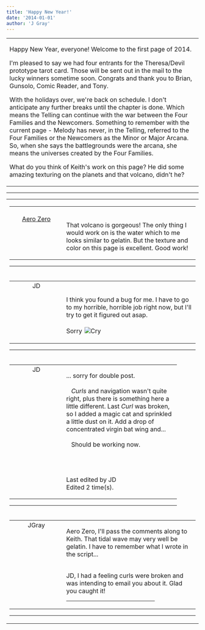 ```yaml
---
title: 'Happy New Year!'
date: '2014-01-01'
author: 'J Gray'
---
```


<div>
<!-- Main content here -->
<table border="0" class="post"><tbody><tr><td>
   
   <div class="post_body">
       <p>Happy New Year, everyone! Welcome to the first page of 2014.</p><p>I'm pleased to say we had four entrants for the Theresa/Devil prototype tarot card. Those will be sent out in the mail to the lucky winners sometime soon. Congrats and thank you to Brian, Gunsolo, Comic Reader, and Tony. </p><p>With the holidays over, we're back on schedule. I don't anticipate any further breaks until the chapter is done. Which means the Telling can continue with the war between the Four Families and the Newcomers. Something to remember with the current page - Melody has never, in the Telling, referred to the Four Families or the Newcomers as the Minor or Major Arcana. So, when she says the battlegrounds were the arcana, she means the universes created by the Four Families.</p><p>What do you think of Keith's work on this page? He did some amazing texturing on the planets and that volcano, didn't he?</p>
   </div>
   </td></tr>
   </tbody></table><hr><table style="width:100%; border:0;" class="comment_table"><tbody><tr><td width="100%"><a name=""> </a><div style="width:100%;" class="comment"><table border="0" width="100%"><tbody><tr><td align="center" valign="top" width="125">
<span class="comment_title"><center><br><a href="https://kyria.smackjeeves.com" target="_blank">Aero Zero</a><br></center><a name="1177">&nbsp;</a></span><br>
<center><img src="https://www.gravatar.com/avatar.php?gravatar_id=b64e8f17cb738b86760958868df62b18&amp;default=http%3A%2F%2Fmysteriesofthearcana.com%2Ftemplates%2Fmain%2Fimages%2Favatar.gif&amp;size=80&amp;rating=g" border="0" alt=""></center>
</td>
<td valign="top">


<p class="comment_text"> </p><p class="comment_text"><br> That volcano is gorgeous! The only thing I would work on is the water which to me looks similar to gelatin. But the texture and color on this page is excellent. Good work!<br></p>
 

</td></tr></tbody></table>
<hr></div></td></tr><tr><td width="100%"><a name=""> </a><div style="width:100%;" class="comment"><table border="0" width="100%"><tbody><tr><td align="center" valign="top" width="125">
<span class="comment_title"><center>JD<br></center><a name="1178">&nbsp;</a></span><br>
<center><img src="https://www.gravatar.com/avatar.php?gravatar_id=ca086ab32c3326c1cca9697fd6eb1aec&amp;default=http%3A%2F%2Fmysteriesofthearcana.com%2Ftemplates%2Fmain%2Fimages%2Favatar.gif&amp;size=80&amp;rating=g" border="0" alt=""></center>
</td>
<td valign="top">


<p class="comment_text"> </p><p class="comment_text"><br> I think you found a bug for me. I have to go to my horrible, horrible job right now, but I'll try to get it figured out asap.<br><br>Sorry <img alt=" Cry " src="/smilies/sad5.gif" border="0" hspace="2" vspace="2"><br></p>
 

</td></tr></tbody></table>
<hr></div></td></tr><tr><td width="100%"><a name=""> </a><div style="width:90%;" class="comment2"><table border="0" width="100%"><tbody><tr><td align="center" valign="top" width="125">
<span class="comment_title"><center>JD<br></center><a name="1179">&nbsp;</a></span><br>
<center><img src="https://www.gravatar.com/avatar.php?gravatar_id=ca086ab32c3326c1cca9697fd6eb1aec&amp;default=http%3A%2F%2Fmysteriesofthearcana.com%2Ftemplates%2Fmain%2Fimages%2Favatar.gif&amp;size=80&amp;rating=g" border="0" alt=""></center>
</td>
<td valign="top">


<p class="comment_text"> </p><p class="comment_text">... sorry for double post.<br><br>&nbsp;&nbsp; <i>Curls</i> and navigation wasn't quite right, plus there is something here a little different. Last <i>Curl</i> was broken, so I added a magic cat and sprinkled a little dust on it. Add a drop of concentrated virgin bat wing and...<br><br>&nbsp;&nbsp; Should be working now.<br><br></p><br><p class="comment_info">Last edited by JD<br>Edited 2 time(s).</p>
 

</td></tr></tbody></table>
<hr></div></td></tr><tr><td width="100%"><a name=""> </a><div style="width:100%;" class="comment"><table border="0" width="100%"><tbody><tr><td align="center" valign="top" width="125">
<span class="comment_title"><center>JGray</center><a name="1180">&nbsp;</a></span><br>
<center><img src="https://www.gravatar.com/avatar.php?gravatar_id=3de6483cf7ef4947f33483faa590f1a0&amp;default=http%3A%2F%2Fmysteriesofthearcana.com%2Ftemplates%2Fmain%2Fimages%2Favatar.gif&amp;size=100&amp;rating=g" border="0" alt=""></center>
</td>
<td valign="top">


<p class="comment_text"> </p><p class="comment_text">Aero Zero, I'll pass the comments along to Keith. That tidal wave may very well be gelatin. I have to remember what I wrote in the script...</p><div><br></div><div>JD, I had a feeling curls were broken and was intending to email you about it. Glad you caught it!</div>
 <hr width="70%">

</td></tr></tbody></table>
<hr></div></td></tr></tbody></table>
<!-- End main content -->
              </div>
